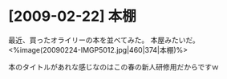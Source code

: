# [2009-02-22] 本棚


最近、買ったオライリーの本を並べてみた。
本屋みたいだ。
<%image(20090224-IMGP5012.jpg|460|374|本棚)%>

本のタイトルがあれな感じなのはこの春の新人研修用だからですｗ

